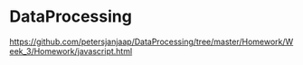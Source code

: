 # DataProcessing
https://github.com/petersjanjaap/DataProcessing/tree/master/Homework/Week_3/Homework/javascript.html
